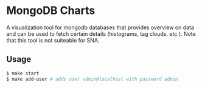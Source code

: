 
# MongoDB Charts

A visualization tool for mongodb databases that provides overview on data
and can be used to fetch certain details (histograms, tag clouds, etc.). Note
that this tool is not suiteable for SNA.

## Usage

```sh
$ make start
$ make add-user # adds user admin@localhost with password admin
```
